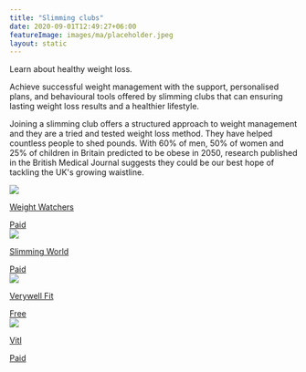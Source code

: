 ```yaml
---
title: "Slimming clubs"
date: 2020-09-01T12:49:27+06:00
featureImage: images/ma/placeholder.jpeg
layout: static
---
```


Learn about healthy weight loss.

Achieve successful weight management with the support, personalised plans, and behavioural tools offered by slimming clubs that can ensuring lasting weight loss results and a healthier lifestyle.

Joining a slimming club offers a structured approach to weight management and they are a tried and tested weight loss method. They have helped countless people to shed pounds. With 60% of men, 50% of women and 25% of children in Britain predicted to be obese in 2050, research published in the British Medical Journal suggests they could be our best hope of tackling the UK's growing waistline.

<a class="ma-link" href="https://www.weightwatchers.com/uk/"><div class="ma-card ma-card-Health"><div class="ma-icon"><img src ="/images/Icon-pound - health - opacity.svg"/></div><div class="ma-name"><p>Weight Watchers</p></div><div class="ma-paid-text"><span>Paid</span></div></div></a><a class="ma-link" href="https://www.slimmingworld.co.uk/"><div class="ma-card ma-card-Health"><div class="ma-icon"><img src ="/images/Icon-pound - health - opacity.svg"/></div><div class="ma-name"><p>Slimming World</p></div><div class="ma-paid-text"><span>Paid</span></div></div></a><a class="ma-link" href="https://www.verywellfit.com/im-over-40-and-i-cant-lose-weight-1230893"><div class="ma-card ma-card-Health"><div class="ma-icon"><img src ="/images/Icon-check - health - opacity.svg"/></div><div class="ma-name"><p>Verywell Fit</p></div><div class="ma-paid-text"><span>Free</span></div></div></a><a class="ma-link" href="https://www.awin1.com/cread.php?awinmid=6724&awinaffid=1198638&ued=https%3A%2F%2Fvitl.com%2F"><div class="ma-card ma-card-Health"><div class="ma-icon"><img src ="/images/Icon-pound - health - opacity.svg"/></div><div class="ma-name"><p>Vitl</p></div><div class="ma-paid-text"><span>Paid</span></div></div></a>  

<br/><br/>






